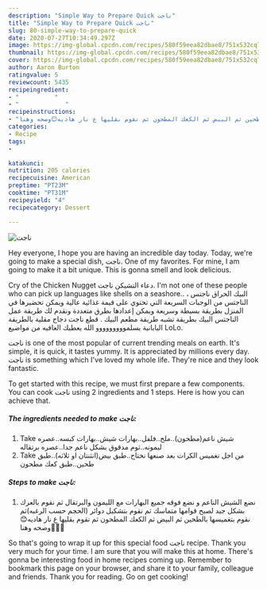```yaml
---
description: "Simple Way to Prepare Quick ناجت"
title: "Simple Way to Prepare Quick ناجت"
slug: 80-simple-way-to-prepare-quick
date: 2020-07-27T10:34:49.297Z
image: https://img-global.cpcdn.com/recipes/580f59eea82dbae8/751x532cq70/الصورة-الرئيسية-لوصفةناجت.jpg
thumbnail: https://img-global.cpcdn.com/recipes/580f59eea82dbae8/751x532cq70/الصورة-الرئيسية-لوصفةناجت.jpg
cover: https://img-global.cpcdn.com/recipes/580f59eea82dbae8/751x532cq70/الصورة-الرئيسية-لوصفةناجت.jpg
author: Aaron Burton
ratingvalue: 5
reviewcount: 5435
recipeingredient:
- "          "
- "             "
recipeinstructions:
- "نضع الشيش الناعم و نضع فوقه جميع البهارات مع الليمون والبرتقال ثم نقوم بالعرك بشكل جيد لصبح قوامها متماسك ثم نقوم بتشكيل دوائر (الحجم حسب الرغبه)ثم نقوم بتغميسها بالطحين ثم البيض ثم الكعك المطحون ثم نقوم بقليها ع نار هاديه😊وصحه وهنا👐🏻🌺"
categories:
- Recipe
tags:
- 

katakunci:  
nutrition: 205 calories
recipecuisine: American
preptime: "PT23M"
cooktime: "PT31M"
recipeyield: "4"
recipecategory: Dessert

---
```



![ناجت](https://img-global.cpcdn.com/recipes/580f59eea82dbae8/751x532cq70/الصورة-الرئيسية-لوصفةناجت.jpg)

Hey everyone, I hope you are having an incredible day today. Today, we're going to make a special dish, ناجت. One of my favorites. For mine, I am going to make it a bit unique. This is gonna smell and look delicious.

Cry of the Chicken Nugget دعاء التشيكن ناجت. I&#39;m not one of these people who can pick up languages like shells on a seashore.. البيك الحراق ناجتس ، الناجتس من الوجبات السريعة التي تحتوي على قيمة غذائية عالية ويمكن تحضيرها في المنزل بطريقة بسيطة وسريعة ويمكن إعدادها بطرق متعددة ونقدم لك طريقة عمل الناجتس البيك بطريقة تشبه طريقة مطعم البيك . قطع ناجت دجاج مقلية بالطريقة اليابانية يسلمووووووووو الله يعطيك العافيه من مواضيع LoLo.

ناجت is one of the most popular of current trending meals on earth. It's simple, it is quick, it tastes yummy. It is appreciated by millions every day. ناجت is something which I've loved my whole life. They're nice and they look fantastic.


To get started with this recipe, we must first prepare a few components. You can cook ناجت using 2 ingredients and 1 steps. Here is how you can achieve that.

<!--inarticleads1-->

##### The ingredients needed to make ناجت:

1. Take  شيش ناعم(مطحون)..ملح..فلفل..بهارات شيش..بهارات كبسه..عصره ليمونه..ثوم مدقوق بشكل ناعم جدا..عصره برتقاله
1. Take  من اجل تغميس الكرات بعد صنعها نحتاج..طبق بيض(انثنتان او ثلاثه)..طبق طحين..طبق كعك مطحون




<!--inarticleads2-->

##### Steps to make ناجت:

1. نضع الشيش الناعم و نضع فوقه جميع البهارات مع الليمون والبرتقال ثم نقوم بالعرك بشكل جيد لصبح قوامها متماسك ثم نقوم بتشكيل دوائر (الحجم حسب الرغبه)ثم نقوم بتغميسها بالطحين ثم البيض ثم الكعك المطحون ثم نقوم بقليها ع نار هاديه😊وصحه وهنا👐🏻🌺




So that's going to wrap it up for this special food ناجت recipe. Thank you very much for your time. I am sure that you will make this at home. There's gonna be interesting food in home recipes coming up. Remember to bookmark this page on your browser, and share it to your family, colleague and friends. Thank you for reading. Go on get cooking!
